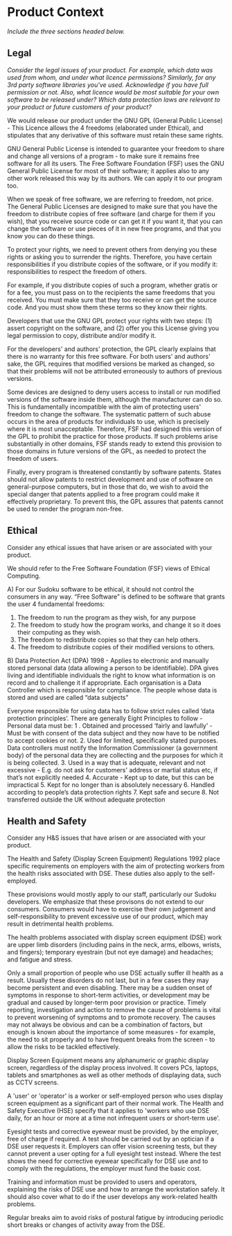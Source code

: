 # Product Context

*Include the three sections headed below.*

## Legal

*Consider the legal issues of your product.  For example, which data was used from whom, and under what licence permissions?*
*Similarly, for any 3rd party software libraries you've used.  Acknowledge if you have full permission or not.*
*Also, what licence would be most suitable for your own software to be released under?*
*Which data protection laws are relevant to your product or future customers of your product?*

We would release our product under the GNU GPL (General Public License) - This Licence allows the 4 freedoms (elaborated under Ethical), and stipulates that any derivative of this software must retain these same rights.

GNU General Public License is intended to guarantee your freedom to share and change all versions of a program - to make sure it remains free software for all its users. The Free Software Foundation (FSF) uses the GNU General Public License for most of their software; it applies also to any other work released this way by its authors. We can apply it to our program too.

When we speak of free software, we are referring to freedom, not price. The General Public Licenses are designed to make sure that you have the freedom to distribute copies of free software (and charge for them if you wish), that you receive source code or can get it if you want it, that you can change the software or use pieces of it in new free programs, and that you know you can do these things.

To protect your rights, we need to prevent others from denying you these rights or asking you to surrender the rights. Therefore, you have certain responsibilities if you distribute copies of the software, or if you modify it: responsibilities to respect the freedom of others.

For example, if you distribute copies of such a program, whether gratis or for a fee, you must pass on to the recipients the same freedoms that you received. You must make sure that they too receive or can get the source code. And you must show them these terms so they know their rights.

Developers that use the GNU GPL protect your rights with two steps: (1) assert copyright on the software, and (2) offer you this License giving you legal permission to copy, distribute and/or modify it.

For the developers' and authors' protection, the GPL clearly explains that there is no warranty for this free software. For both users' and authors' sake, the GPL requires that modified versions be marked as changed, so that their problems will not be attributed erroneously to authors of previous versions.

Some devices are designed to deny users access to install or run modified versions of the software inside them, although the manufacturer can do so. This is fundamentally incompatible with the aim of protecting users' freedom to change the software. The systematic pattern of such abuse occurs in the area of products for individuals to use, which is precisely where it is most unacceptable. Therefore, FSF had designed this version of the GPL to prohibit the practice for those products. If such problems arise substantially in other domains, FSF stands ready to extend this provision to those domains in future versions of the GPL, as needed to protect the freedom of users.

Finally, every program is threatened constantly by software patents. States should not allow patents to restrict development and use of software on general-purpose computers, but in those that do, we wish to avoid the special danger that patents applied to a free program could make it effectively proprietary. To prevent this, the GPL assures that patents cannot be used to render the program non-free.


## Ethical
Consider any ethical issues that have arisen or are associated with your product.

We should refer to the Free Software Foundation (FSF) views of Ethical Computing.

A) For our Sudoku software to be ethical, it should not control the consumers in any way.
“Free Software” is defined to be software that grants the user 4 fundamental freedoms:
1. The freedom to run the program as they wish, for any purpose
2. The freedom to study how the program works, and change it so it does their computing as they wish.
3. The freedom to redistribute copies so that they can help others.
4. The freedom to distribute copies of their modified versions to others.

B) Data Protection Act (DPA) 1998 - Applies to electronic and manually stored personal data (data allowing a person to be identifiable).
DPA gives living and identifiable individuals the right to know what information is on record and to challenge it if appropriate. Each organisation is a Data Controller which is responsible for compliance. The people whose data is stored and used are called “data subjects”

Everyone responsible for using data has to follow strict rules called ‘data protection principles’.
There are generally Eight Principles to follow - Personal data must be:
1 . Obtained and processed ‘fairly and lawfully’ - Must be with consent of the data subject and they now have to be notified to accept cookies or not.
2. Used for limited, specifically stated purposes. Data controllers must notify the Information Commissioner (a government body) of the personal data they are collecting and the purposes for which it is being collected.
3. Used in a way that is adequate, relevant and not excessive - E.g. do not ask for customers' address or martial status etc, if that’s not explicitly needed
4. Accurate - Kept up to date, but this can be impractical
5. Kept for no longer than is absolutely necessary
6. Handled according to people’s data protection rights
7. Kept safe and secure
8. Not transferred outside the UK without adequate protection

## Health and Safety
Consider any H&S issues that have arisen or are associated with your product. 

The Health and Safety (Display Screen Equipment) Regulations 1992 place specific requirements on employers with the aim of protecting workers from the health risks associated with DSE. These duties also apply to the self-employed. 

These provisions would mostly apply to our staff, particularly our Sudoku developers. We emphasize that these provisons do not extend to our consumers. Consumers would have to exercise their own judgement and self-responsibility to prevent excessive use of our product, which may result in detrimental health problems. 

The health problems associated with display screen equipment (DSE) work are upper limb disorders (including pains in the neck, arms, elbows, wrists, and fingers); temporary eyestrain (but not eye damage) and headaches; and fatigue and stress.

Only a small proportion of people who use DSE actually suffer ill health as a result. Usually these disorders do not last, but in a few cases they may become persistent and even disabling. There may be a sudden onset of symptoms in response to short-term activities, or development may be gradual and caused by longer-term poor provision or practice. Timely reporting, investigation and action to remove the cause of problems is vital to prevent worsening of symptoms and to promote recovery. The causes may not always be obvious and can be a combination of factors, but enough is known about the importance of some measures - for example, the need to sit properly and to have frequent breaks from the screen - to allow the risks to be tackled effectively.

Display Screen Equipment means any alphanumeric or graphic display screen, regardless of the display process involved. It covers PCs, laptops, tablets and smartphones as well as other methods of displaying data, such as CCTV screens.

A 'user' or 'operator' is a worker or self-employed person who uses display screen equipment as a significant part of their normal work. The Health and Safety Executive (HSE) specify that it applies to 'workers who use DSE daily, for an hour or more at a time not infrequent users or short-term use'.

Eyesight tests and corrective eyewear must be provided, by the employer, free of charge if required. A test should be carried out by an optician if a DSE user requests it. Employers can offer vision screening tests, but they cannot prevent a user opting for a full eyesight test instead. Where the test shows the need for corrective eyewear specifically for DSE use and to comply with the regulations, the employer must fund the basic cost.

Training and information must be provided to users and operators, explaining the risks of DSE use and how to arrange the workstation safely. It should also cover what to do if the user develops any work-related health problems.

Regular breaks aim to avoid risks of postural fatigue by introducing periodic short breaks or changes of activity away from the DSE.

